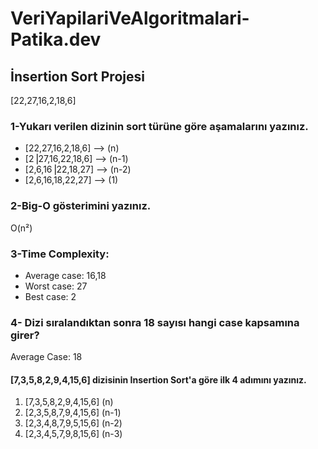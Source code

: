 # VeriYapilariVeAlgoritmalari-Patika.dev
<h2>İnsertion Sort Projesi</h2>
    [22,27,16,2,18,6]
<h3>1-Yukarı verilen dizinin sort türüne göre aşamalarını yazınız.</h3>
<ul>
<li>[22,27,16,2,18,6] --> (n) </li>
<li>[2⎟27,16,22,18,6] --> (n-1) </li>
<li>[2,6,16⎟22,18,27] --> (n-2) </li>
<li>[2,6,16,18,22,27] --> (1) </li>
</ul>
 
<h3>2-Big-O gösterimini yazınız.</h3>
    <p>O(n²)</p> 

<h3>3-Time Complexity:</h3>
<ul>
  <li> Average case: 16,18  </li>
  <li> Worst case: 27    </li>
  <li> Best case: 2    </li>
</ul>
    
<h3>4- Dizi sıralandıktan sonra 18 sayısı hangi case kapsamına girer?</h3>
    <p> Average Case: 18 </p>
<h4> [7,3,5,8,2,9,4,15,6] dizisinin Insertion Sort'a göre ilk 4 adımını yazınız.</h4>
    <ol>
         <li>[7,3,5,8,2,9,4,15,6] (n) </li>
         <li> [2,3,5,8,7,9,4,15,6] (n-1) </li>
         <li> [2,3,4,8,7,9,5,15,6] (n-2) </li>
         <li> [2,3,4,5,7,9,8,15,6] (n-3) </li>
    </ol>


